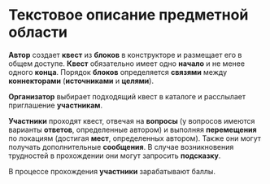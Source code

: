 # Текстовое описание предметной области

<b>Автор</b> создает <b>квест</b> из <b>блоков</b> в конструкторе и размещает его в общем доступе. <b>Квест</b> обязательно имеет одно <b>начало</b> и не менее одного <b>конца</b>. Порядок <b>блоков</b> определяется <b>связями</b> между <b>коннекторами</b> (<b>источниками</b> и <b>целями</b>).

<b>Организатор</b> выбирает подходящий квест в каталоге и расслылает приглашение <b>участникам</b>.

<b>Участники</b> проходят квест, отвечая на <b>вопросы</b> (у вопросов имеются варианты <b>ответов</b>, определенные автором) и выполняя <b>перемещения</b> по локациям (достигая <b>мест</b>, определенных автором). Также они могут получать дополнительные <b>сообщения</b>. В случае возникновения трудностей в прохождении они могут запросить <b>подсказку</b>.

В процессе прохождения <b>участники</b> зарабатывают баллы.
